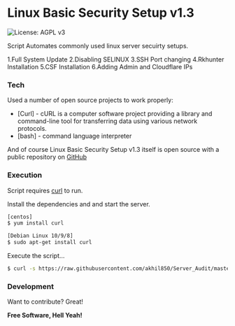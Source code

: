# Linux Basic Security Setup v1.3

![License: AGPL v3](https://img.shields.io/github/license/akhil850/Server_Audit)

Script Automates commonly used linux server secuirty setups.

1.Full System Update
2.Disabling SELINUX
3.SSH Port changing
4.Rkhunter Installation
5.CSF Installation
6.Adding Admin and Cloudflare IPs

### Tech

Used a number of open source projects to work properly:

* [Curl] - cURL is a computer software project providing a library and command-line tool for transferring data using various network protocols.
* [bash] - command language interpreter

And of course Linux Basic Security Setup v1.3 itself is open source with a public repository on [GitHub](git-repo-url)

### Execution

Script requires [curl](https://curl.haxx.se/) to run.

Install the dependencies and and start the server.

```sh
[centos]
$ yum install curl

[Debian Linux 10/9/8]
$ sudo apt-get install curl
```

Execute the script...

```sh
$ curl -s https://raw.githubusercontent.com/akhil850/Server_Audit/master/SecureServer.sh | bash
```

### Development

Want to contribute? Great!


**Free Software, Hell Yeah!**

[//]: # (These are reference links used in the body of this note)

[Server_Audit]: <https://github.com/akhil850/Server_Audit>
[git-repo-url]: <https://github.com/akhil850/Server_Audit.git>
